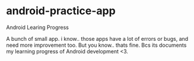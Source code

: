 # android-practice-app

Android Learing Progress

A bunch of small app. i know.. those apps have a lot of errors or bugs, and need more improvement too. But you know.. thats fine. Bcs its documents my learning progress of Android development <3.
